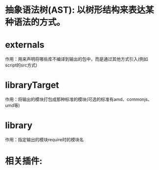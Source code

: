 # 抽象语法树(AST): 以树形结构来表达某种语法的方式。

# externals
作用：用来声明将哪些库不编译到输出的包中，而是通过其他方式引入(例如script的src方式)
# libraryTarget
作用：将输出的模块打包成那种标准的模块(可选的标准有amd、commonjs、umd等)

# library
作用：指定输出的模块require时的模块名

# 相关插件:

